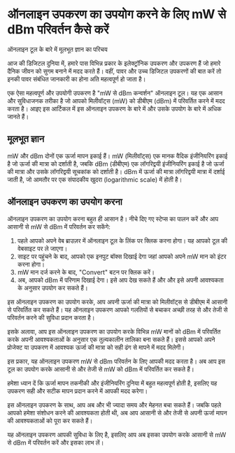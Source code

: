 ऑनलाइन उपकरण का उपयोग करने के लिए mW से dBm परिवर्तन कैसे करें
==============================================================

ऑनलाइन टूल के बारे में मूलभूत ज्ञान का परिचय

आज की डिजिटल दुनिया में, हमारे पास विभिन्न प्रकार के इलेक्ट्रॉनिक उपकरण और उपकरण हैं जो हमारे दैनिक जीवन को सुगम बनाने में मदद करते हैं। वहीं, पावर और उच्च डिजिटल उपकरणों की बात करें तो इनकी पावर संबंधित जानकारी का होना अति महत्वपूर्ण हो जाता है।

एक ऐसा महत्वपूर्ण और उपयोगी उपकरण है "mW से dBm कन्वर्शन" ऑनलाइन टूल। यह एक आसान और सुविधाजनक तरीका है जो आपको मिलीवॉट्स (mW) को डीबीएम (dBm) में परिवर्तित करने में मदद करता है। आइए इस आर्टिकल में इस ऑनलाइन उपकरण के बारे में और उसके उपयोग के बारे में अधिक जानते हैं।

मूलभूत ज्ञान
------------

mW और dBm दोनों एक ऊर्जा मापन इकाई हैं। mW (मिलीवॉट्स) एक मानक वैदिक इंजीनियरिंग इकाई है जो ऊर्जा की मात्रा को दर्शाती है, जबकि dBm (डीबीएम) एक लॉगरिद्वयी इंजीनियरिंग इकाई है जो ऊर्जा की मात्रा और उसके लॉगरिद्वयी सूचकांक को दर्शाती है। dBm में ऊर्जा की मात्रा लॉगरिद्वयी मात्रा में दर्शाई जाती है, जो आमतौर पर एक संपादकीय खुदरा (logarithmic scale) में होती है।

ऑनलाइन उपकरण का उपयोग करना
--------------------------

ऑनलाइन उपकरण का उपयोग करना बहुत ही आसान है। नीचे दिए गए स्टेप्स का पालन करें और आप आसानी से mW से dBm में परिवर्तन कर सकेंगे:

1. पहले आपको अपने वेब ब्राउज़र में ऑनलाइन टूल के लिंक पर क्लिक करना होगा। यह आपको टूल की वेबसाइट पर ले जाएगा।
2. साइट पर पहुंचने के बाद, आपको एक इनपुट बॉक्स दिखाई देगा जहां आपको अपने mW मान को इंटर करना होगा।
3. mW मान दर्ज करने के बाद, "Convert" बटन पर क्लिक करें।
4. अब, आपको dBm में परिणाम दिखाई देगा। इसे आप देख सकते हैं और और इसे अपनी आवश्यकता के अनुसार उपयोग कर सकते हैं।

इस ऑनलाइन उपकरण का उपयोग करके, आप अपनी ऊर्जा की मात्रा को मिलीवॉट्स से डीबीएम में आसानी से परिवर्तित कर सकते हैं। यह ऑनलाइन उपकरण आपको गलतियों से बचाकर अच्छी तरह से और तेजी से परिवर्तन करने की सुविधा प्रदान करता है।

इसके अलावा, आप इस ऑनलाइन उपकरण का उपयोग करके विभिन्न mW मानों को dBm में परिवर्तित करके अपनी आवश्यकताओं के अनुसार एक तुल्यकालीन तालिका बना सकते हैं। इससे आपको अपने प्रोजेक्ट या उपकरण में आवश्यक ऊर्जा की मात्रा को सही ढंग से मापने में मदद मिलेगी।

इस प्रकार, यह ऑनलाइन उपकरण mW से dBm परिवर्तन के लिए आपकी मदद करता है। अब आप इस टूल का उपयोग करके आसानी से और तेजी से mW को dBm में परिवर्तित कर सकते हैं।

हमेशा ध्यान दें कि ऊर्जा मापन तकनीकी और इंजीनियरिंग दुनिया में बहुत महत्वपूर्ण होती है, इसलिए यह उपकरण सही और सटीक मापन प्रदान करने में आपकी मदद करेगा।

इस ऑनलाइन उपकरण के साथ, आप अब और भी ज्यादा समय और मेहनत बचा सकते हैं। जबकि पहले आपको हमेशा संशोधन करने की आवश्यकता होती थी, अब आप आसानी से और तेजी से अपनी ऊर्जा मापन की आवश्यकताओं को पूरा कर सकते हैं।

यह ऑनलाइन उपकरण आपकी सुविधा के लिए है, इसलिए आप अब इसका उपयोग करके आसानी से mW से dBm में परिवर्तन करें और इसका लाभ लें।